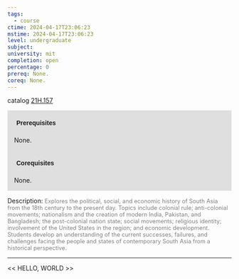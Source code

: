 ```yaml
---
tags:
  - course
ctime: 2024-04-17T23:06:23
mstime: 2024-04-17T23:06:23
level: undergraduate
subject: 
university: mit
completion: open
percentage: 0
prereq: None.
coreq: None.
---
```


catalog [21H.157](http://student.mit.edu/catalog/m21Ha.html#21H.157)

<span style="display: block; padding: 15px; background-color: rgb(100, 100, 100, 0.2);"><font id="m_prereq2329_0" style="display: block; font-family: Arial, sans-serif; font-weight: bold; padding: 5px">Prerequisites</font><br><span id="prereq2329_0">None.</span></span>
<span style="display: block; padding: 15px; background-color: rgb(100, 100, 100, 0.2);"><font id="m_coreq2329_0" style="display: block; font-family: Arial, sans-serif; font-weight: bold; padding: 5px">Corequisites</font><br><span id="coreq2329_0">None.</span></span>

<font style="">Description:</font>
<font style="color: grey; font-size: 0.8rem;">Explores the political, social, and economic history of South Asia from the 18th century to the present day. Topics include colonial rule; anti-colonial movements; nationalism and the creation of modern India, Pakistan, and Bangladesh; the post-colonial nation state; social movements; religious identity; involvement of the United States in the region; and economic development. Students develop an understanding of the current successes, failures, and challenges facing the people and states of contemporary South Asia from a historical perspective.</font>



---

<< HELLO, WORLD >>
